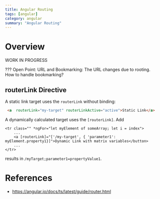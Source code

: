 ```yaml
---
title: Angular Routing
tags: [angular]
category: angular
summary: "Angular Routing"
---
```


# Overview

WORK IN PROGRESS

??? Open Point: URL and Bookmarking:
The URL changes due to rooting. How to handle bookmarking?

## routerLink Directive

A static link target uses the `routerLink` without binding:

~~~html
 <a  routerLink="my-target" routerLinkActive="active">Static Link</a>
~~~


A dynamically calculated target uses the `[routerLink]`. 
Add

~~~
<tr class="" *ngFor="let myElement of someArray; let i = index">
    ...
    <a [routerLink]="['/my-target', { 'parameter1': myElement.property1}]">Dynamic Link with matrix variables</button>
    ...
</tr>    
~~~

results in `/myTarget;parameter1=propertyValue1`.

# References

* <https://angular.io/docs/ts/latest/guide/router.html>
